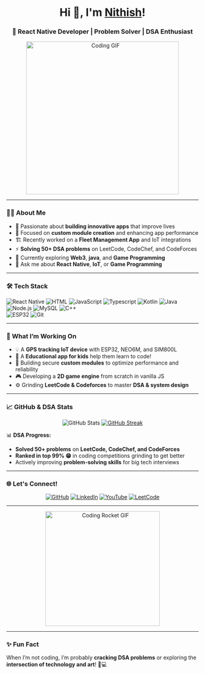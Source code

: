 <!-- Profile Header -->
<h1 align="center">Hi 👋, I'm <a href="https://github.com/nithish876" target="_blank">Nithish</a>!</h1>
<h3 align="center">🚀 React Native Developer | Problem Solver | DSA Enthusiast</h3>

<div align="center">
  <img src="https://media.giphy.com/media/L1R1tvI9svkIWwpVYr/giphy.gif" width="400" alt="Coding GIF">
</div>

---

### 👨‍💻 About Me

- 🌟 Passionate about **building innovative apps** that improve lives  
- 🎯 Focused on **custom module creation** and enhancing app performance  
- 🏗️ Recently worked on a **Fleet Management App** and IoT integrations  
- ⚡ **Solving 50+ DSA problems** on LeetCode, CodeChef, and CodeForces  
- 🌱 Currently exploring **Web3**, **java**, and **Game Programming**  
- 💬 Ask me about **React Native**, **IoT**, or **Game Programming**

---

### 🛠️ Tech Stack
![React Native](https://img.shields.io/badge/React_Native-20232A?style=for-the-badge&logo=react&logoColor=61DAFB) 
![HTML](https://img.shields.io/badge/HTML-%23E34F26.svg?logo=html5&logoColor=white)
![JavaScript](https://img.shields.io/badge/JavaScript-F7DF1E?style=for-the-badge&logo=javascript&logoColor=black) 
![Typescript](https://shields.io/badge/TypeScript-3178C6?logo=TypeScript&logoColor=FFF&style=flat-square)
![Kotlin](https://img.shields.io/badge/Kotlin-7F52FF?style=for-the-badge&logo=Kotlin&logoColor=white)
![Java](https://img.shields.io/badge/Java-ED8B00?style=for-the-badge&logo=openjdk&logoColor=white)
![Node.js](https://img.shields.io/badge/Node.js-339933?style=for-the-badge&logo=nodedotjs&logoColor=white)
![MySQL](https://img.shields.io/badge/MySQL-4479A1?style=for-the-badge&logo=mysql&logoColor=white) 
![C++](https://img.shields.io/badge/C++-00599C?style=for-the-badge&logo=cplusplus&logoColor=white)  
![ESP32](https://img.shields.io/badge/ESP32-333?style=for-the-badge&logo=esp32&logoColor=white) 
![Git](https://img.shields.io/badge/Git-F05032?style=for-the-badge&logo=git&logoColor=white)

---

### 🚀 What I’m Working On
- 💡 A **GPS tracking IoT device** with ESP32, NEO6M, and SIM800L  
- 📱 A **Educational app for kids** help them learn to code!
- 🔐 Building secure **custom modules** to optimize performance and reliability  
- 🎮️ Developing a **2D game engine** from scratch in vanilla JS  
- ⚙️ Grinding **LeetCode & Codeforces** to master **DSA & system design**  

---

### 📈 GitHub & DSA Stats
<div align="center">
  <img src="https://github-readme-stats.vercel.app/api?username=nithish876&show_icons=true&theme=radical" alt="GitHub Stats" />
<!--   <img src="https://github-readme-streak-stats.herokuapp.com/?user=nithish876&theme=radical" alt="GitHub Streak" /> -->
<!--   [![GitHub Streak](http://github-readme-streak-stats.herokuapp.com?user=Nithish876)](https://git.io/streak-stats) -->
 <a href="https://git.io/streak-stats"><img src="http://github-readme-streak-stats.herokuapp.com?user=Nithish876" alt="GitHub Streak" /></a>
</div>

📊 **DSA Progress:**  
- **Solved 50+ problems** on **LeetCode, CodeChef, and CodeForces**  
- **Ranked in top 99% 😁** in coding competitions grinding to get better 
- Actively improving **problem-solving skills** for big tech interviews  

---

### 🌐 Let's Connect!
<p align="center">
  <a href="https://github.com/nithish876" target="_blank"><img alt="GitHub" src="https://img.shields.io/badge/GitHub-333?style=for-the-badge&logo=github&logoColor=white"></a>
  <a href="https://www.linkedin.com/in/nithish-nithish-21b206291/" target="_blank"><img alt="LinkedIn" src="https://img.shields.io/badge/LinkedIn-0077B5?style=for-the-badge&logo=linkedin&logoColor=white"></a>
  <a href="https://www.youtube.com/@MetaxCodingTamil" target="_blank"><img alt="YouTube" src="https://img.shields.io/badge/YouTube-FF0000?style=for-the-badge&logo=youtube&logoColor=white"></a>
  <a href="https://leetcode.com/u/Nithish876/" target="_blank"><img alt="LeetCode" src="https://img.shields.io/badge/LeetCode-FFA116?style=for-the-badge&logo=leetcode&logoColor=white"></a>
</p>

---

<div align="center">
  <img src="https://media.giphy.com/media/xT9IgzoKnwFNmISR8I/giphy.gif" width="300" alt="Coding Rocket GIF">
</div>

---

### ✨ Fun Fact
When I’m not coding, I’m probably **cracking DSA problems** or exploring the **intersection of technology and art**! 🎨💻
